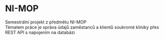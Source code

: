 # NI-MOP

Semestrální projekt z předmětu NI-MOP <br>
Tématem práce je správa údajů zaměstanců a klientů soukromé kliniky přes REST API s napojením na databázi